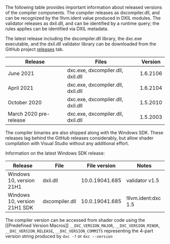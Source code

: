 The following table provides important information about released versions of the compiler components. The compiler releases as dxcompiler.dll, and can be recognized by the !llvm.ident value produced in DXIL modules. The validator releases as dxil.dll, and can be identified by a runtime query; the rules applies can be identified via DXIL metadata.

The latest release including the dxcompiler.dll library, the dxc.exe executable, and the dxil.dll validator library can be downloaded from the GitHub project [releases](https://github.com/microsoft/DirectXShaderCompiler/releases) tab. 

| Release | Files | Version |
|---------|------|--------------|
| June 2021 | dxc.exe, dxcompiler.dll, dxil.dll | 1.6.2106 |
| April 2021 | dxc.exe, dxcompiler.dll, dxil.dll | 1.6.2104 |
| October 2020 | dxc.exe, dxcompiler.dll, dxil.dll | 1.5.2010 |
| March 2020 pre-release | dxc.exe, dxcompiler.dll, dxil.dll | 1.5.2003 |

The compiler binaries are also shipped along with the Windows SDK. These releases lag behind the GitHub releases considerably, but allow shader compilation with Visual Studio without any additional effort.

Information on the latest Windows SDK release:

| Release | File | File version | Notes |
|---------|------|--------------|-------| 
| Windows 10, version 21H1  | dxil.dll | 10.0.19041.685 | validator v1.5 |
| Windows 10, version 21H1 SDK  | dxcompiler.dll | 10.0.19041.685 | !llvm.ident:dxc 1.5 |


The compiler version can be accessed from shader code using the [[Predefined Version Macros]] `__DXC_VERSION_MAJOR`, `__DXC_VERSION_MINOR`, `__DXC_VERSION_RELEASE`, `__DXC_VERSION_COMMITS` representing the 4-part version string produced by `dxc -?` or `dxc --version`
